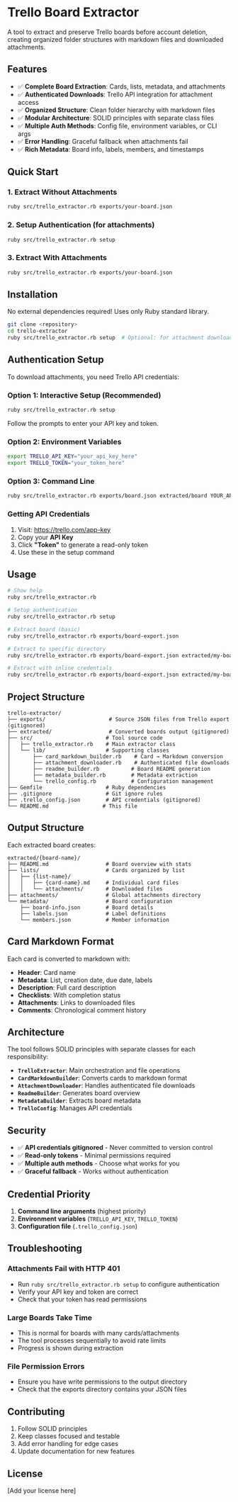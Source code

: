 # Trello Board Extractor

A tool to extract and preserve Trello boards before account deletion, creating organized folder structures with markdown files and downloaded attachments.

## Features

- ✅ **Complete Board Extraction**: Cards, lists, metadata, and attachments
- ✅ **Authenticated Downloads**: Trello API integration for attachment access
- ✅ **Organized Structure**: Clean folder hierarchy with markdown files
- ✅ **Modular Architecture**: SOLID principles with separate class files
- ✅ **Multiple Auth Methods**: Config file, environment variables, or CLI args
- ✅ **Error Handling**: Graceful fallback when attachments fail
- ✅ **Rich Metadata**: Board info, labels, members, and timestamps

## Quick Start

### 1. Extract Without Attachments
```bash
ruby src/trello_extractor.rb exports/your-board.json
```

### 2. Setup Authentication (for attachments)
```bash
ruby src/trello_extractor.rb setup
```

### 3. Extract With Attachments
```bash
ruby src/trello_extractor.rb exports/your-board.json
```

## Installation

No external dependencies required! Uses only Ruby standard library.

```bash
git clone <repository>
cd trello-extractor
ruby src/trello_extractor.rb setup  # Optional: for attachment downloads
```

## Authentication Setup

To download attachments, you need Trello API credentials:

### Option 1: Interactive Setup (Recommended)
```bash
ruby src/trello_extractor.rb setup
```
Follow the prompts to enter your API key and token.

### Option 2: Environment Variables
```bash
export TRELLO_API_KEY="your_api_key_here"
export TRELLO_TOKEN="your_token_here"
```

### Option 3: Command Line
```bash
ruby src/trello_extractor.rb exports/board.json extracted/board YOUR_API_KEY YOUR_TOKEN
```

### Getting API Credentials
1. Visit: https://trello.com/app-key
2. Copy your **API Key**
3. Click **"Token"** to generate a read-only token
4. Use these in the setup command

## Usage

```bash
# Show help
ruby src/trello_extractor.rb

# Setup authentication
ruby src/trello_extractor.rb setup

# Extract board (basic)
ruby src/trello_extractor.rb exports/board-export.json

# Extract to specific directory
ruby src/trello_extractor.rb exports/board-export.json extracted/my-board

# Extract with inline credentials
ruby src/trello_extractor.rb exports/board-export.json extracted/my-board API_KEY TOKEN
```

## Project Structure

```
trello-extractor/
├── exports/                    # Source JSON files from Trello export (gitignored)
├── extracted/                  # Converted boards output (gitignored)
├── src/                       # Tool source code
│   ├── trello_extractor.rb    # Main extractor class
│   └── lib/                   # Supporting classes
│       ├── card_markdown_builder.rb    # Card → Markdown conversion
│       ├── attachment_downloader.rb    # Authenticated file downloads
│       ├── readme_builder.rb          # Board README generation
│       ├── metadata_builder.rb        # Metadata extraction
│       └── trello_config.rb           # Configuration management
├── Gemfile                    # Ruby dependencies
├── .gitignore                 # Git ignore rules
├── .trello_config.json        # API credentials (gitignored)
└── README.md                 # This file
```

## Output Structure

Each extracted board creates:
```
extracted/{board-name}/
├── README.md                  # Board overview with stats
├── lists/                     # Cards organized by list
│   ├── {list-name}/
│   │   ├── {card-name}.md     # Individual card files
│   │   └── attachments/       # Downloaded files
├── attachments/               # Global attachments directory
└── metadata/                  # Board configuration
    ├── board-info.json        # Board details
    ├── labels.json            # Label definitions
    └── members.json           # Member information
```

## Card Markdown Format

Each card is converted to markdown with:
- **Header**: Card name
- **Metadata**: List, creation date, due date, labels
- **Description**: Full card description
- **Checklists**: With completion status
- **Attachments**: Links to downloaded files
- **Comments**: Chronological comment history

## Architecture

The tool follows SOLID principles with separate classes for each responsibility:

- **`TrelloExtractor`**: Main orchestration and file operations
- **`CardMarkdownBuilder`**: Converts cards to markdown format
- **`AttachmentDownloader`**: Handles authenticated file downloads
- **`ReadmeBuilder`**: Generates board overview
- **`MetadataBuilder`**: Extracts board metadata
- **`TrelloConfig`**: Manages API credentials

## Security

- ✅ **API credentials gitignored** - Never committed to version control
- ✅ **Read-only tokens** - Minimal permissions required
- ✅ **Multiple auth methods** - Choose what works for you
- ✅ **Graceful fallback** - Works without authentication

## Credential Priority

1. **Command line arguments** (highest priority)
2. **Environment variables** (`TRELLO_API_KEY`, `TRELLO_TOKEN`)
3. **Configuration file** (`.trello_config.json`)

## Troubleshooting

### Attachments Fail with HTTP 401
- Run `ruby src/trello_extractor.rb setup` to configure authentication
- Verify your API key and token are correct
- Check that your token has read permissions

### Large Boards Take Time
- This is normal for boards with many cards/attachments
- The tool processes sequentially to avoid rate limits
- Progress is shown during extraction

### File Permission Errors
- Ensure you have write permissions to the output directory
- Check that the exports directory contains your JSON files

## Contributing

1. Follow SOLID principles
2. Keep classes focused and testable
3. Add error handling for edge cases
4. Update documentation for new features

## License

[Add your license here] 